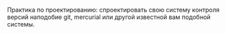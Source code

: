 Практика по проектированию: спроектировать свою систему контроля версий наподобие git, mercurial или другой известной вам подобной системы.